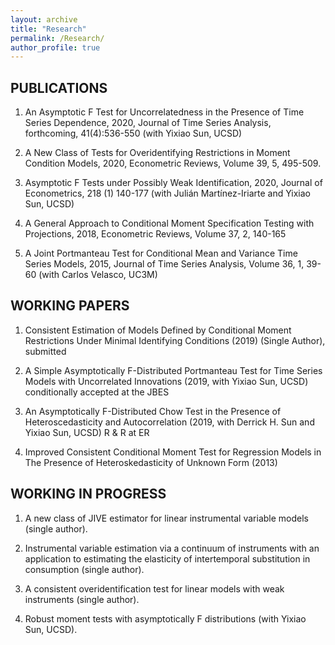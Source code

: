 ```yaml
---
layout: archive
title: "Research"
permalink: /Research/
author_profile: true
---
```

## PUBLICATIONS

1. An Asymptotic F Test for Uncorrelatedness in the Presence of Time Series Dependence, 2020, Journal of Time Series Analysis, forthcoming,  41(4):536-550  (with Yixiao Sun, UCSD)

2. A New Class of Tests for Overidentifying Restrictions in Moment Condition Models, 2020, Econometric Reviews, Volume 39, 5, 495-509. 

3. Asymptotic F Tests under Possibly Weak Identification, 2020, Journal of Econometrics, 218 (1) 140-177 (with Julián Martínez-Iriarte and Yixiao Sun, UCSD)

4. A General Approach to Conditional Moment Specification Testing with Projections, 2018, Econometric Reviews, Volume 37, 2, 140-165 

5.	A Joint Portmanteau Test for Conditional Mean and Variance Time Series Models, 2015, Journal of Time Series Analysis, Volume 36, 1, 39-60 (with Carlos Velasco, UC3M)

## WORKING PAPERS

1.	Consistent Estimation of Models Defined by Conditional Moment Restrictions Under Minimal Identifying Conditions (2019) (Single Author), submitted

2.	A Simple Asymptotically F-Distributed Portmanteau Test for Time Series Models with Uncorrelated Innovations (2019, with Yixiao Sun, UCSD)  conditionally accepted at the JBES

3.  An Asymptotically F-Distributed Chow Test in the Presence of Heteroscedasticity and Autocorrelation (2019, with Derrick H. Sun and Yixiao Sun, UCSD) R & R at ER

4.	Improved Consistent Conditional Moment Test for Regression Models in The Presence of Heteroskedasticity of Unknown Form (2013)

## WORKING  IN PROGRESS

1.	A new class of JIVE estimator for linear instrumental variable models (single author).

2.	Instrumental variable estimation via a continuum of instruments with an application to estimating the elasticity of intertemporal substitution in consumption (single author).

3.	A consistent overidentification test for linear models with weak instruments (single author).

4.	Robust moment tests with asymptotically F distributions (with Yixiao Sun, UCSD).
